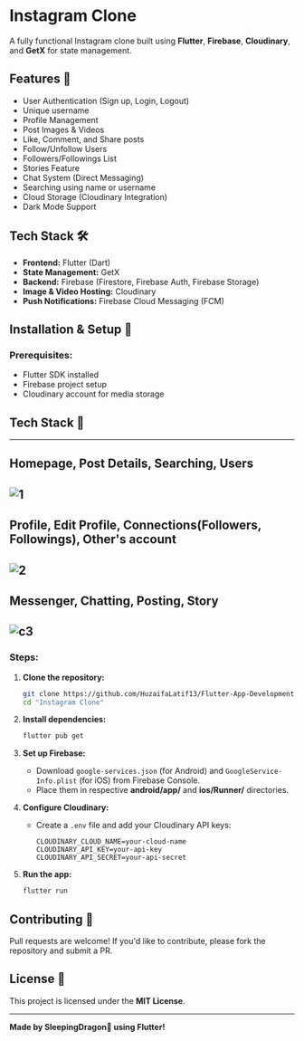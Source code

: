 # Instagram Clone

A fully functional Instagram clone built using **Flutter**, **Firebase**, **Cloudinary**, and **GetX** for state management.

## Features 🚀
- User Authentication (Sign up, Login, Logout)
- Unique username
- Profile Management
- Post Images & Videos
- Like, Comment, and Share posts
- Follow/Unfollow Users
- Followers/Followings List
- Stories Feature
- Chat System (Direct Messaging)
- Searching using name or username
- Cloud Storage (Cloudinary Integration)
- Dark Mode Support

## Tech Stack 🛠️
- **Frontend:** Flutter (Dart)
- **State Management:** GetX
- **Backend:** Firebase (Firestore, Firebase Auth, Firebase Storage)
- **Image & Video Hosting:** Cloudinary
- **Push Notifications:** Firebase Cloud Messaging (FCM)

## Installation & Setup 🔧
### Prerequisites:
- Flutter SDK installed
- Firebase project setup
- Cloudinary account for media storage

## Tech Stack 📸
---
Homepage, Post Details, Searching, Users
---
![1](https://github.com/user-attachments/assets/098ef0e8-42a6-48bf-a364-ee841cc87c38)
---
Profile, Edit Profile, Connections(Followers, Followings), Other's account
---
![2](https://github.com/user-attachments/assets/0c1cd864-c7d7-4ebe-99e7-a0dbd91e0542)
---
Messenger, Chatting, Posting, Story
--- 
![c3](https://github.com/user-attachments/assets/6d8efcac-d7ad-49b1-bf88-5ec824ebff27)
---



### Steps:
1. **Clone the repository:**
   ```sh
   git clone https://github.com/HuzaifaLatif13/Flutter-App-Development/tree/6089e5cb980ffc68ae5394552f9f0f436646b214/Instagram%20Clone
   cd "Instagram Clone"
   ```

2. **Install dependencies:**
   ```sh
   flutter pub get
   ```

3. **Set up Firebase:**
   - Download `google-services.json` (for Android) and `GoogleService-Info.plist` (for iOS) from Firebase Console.
   - Place them in respective **android/app/** and **ios/Runner/** directories.

4. **Configure Cloudinary:**
   - Create a `.env` file and add your Cloudinary API keys:
     ```
     CLOUDINARY_CLOUD_NAME=your-cloud-name
     CLOUDINARY_API_KEY=your-api-key
     CLOUDINARY_API_SECRET=your-api-secret
     ```

5. **Run the app:**
   ```sh
   flutter run
   ```

## Contributing 🤝
Pull requests are welcome! If you'd like to contribute, please fork the repository and submit a PR.

## License 📝
This project is licensed under the **MIT License**.

---

**Made by SleepingDragon🐉 using Flutter!**

